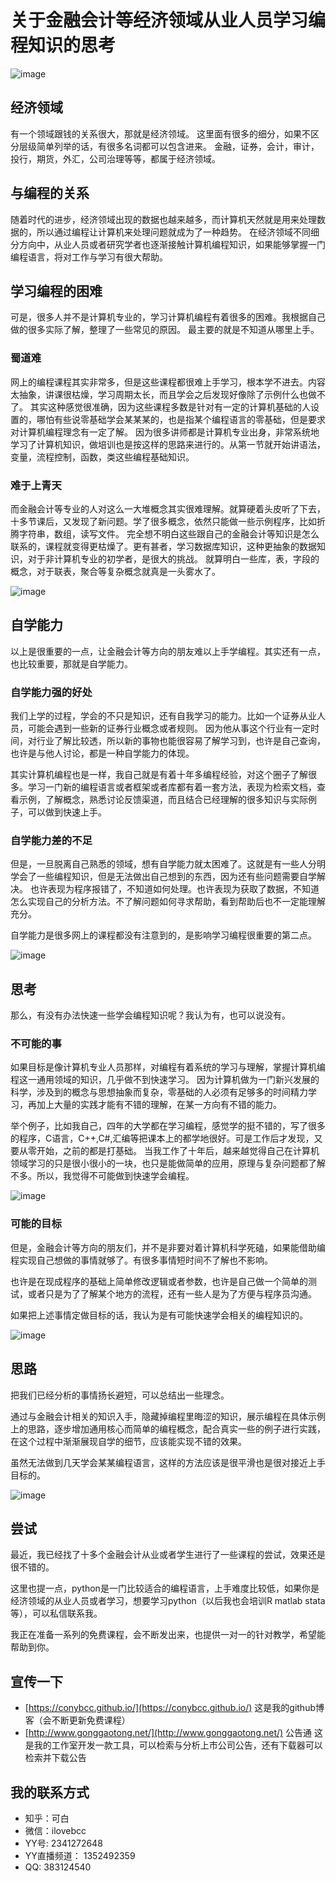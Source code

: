 # 关于金融会计等经济领域从业人员学习编程知识的思考

![image](images/title.jpg)

## 经济领域
有一个领域跟钱的关系很大，那就是经济领域。
这里面有很多的细分，如果不区分层级简单列举的话，有很多名词都可以包含进来。
金融，证券，会计，审计，投行，期货，外汇，公司治理等等，都属于经济领域。

## 与编程的关系
随着时代的进步，经济领域出现的数据也越来越多，而计算机天然就是用来处理数据的，所以通过编程让计算机来处理问题就成为了一种趋势。
在经济领域不同细分方向中，从业人员或者研究学者也逐渐接触计算机编程知识，如果能够掌握一门编程语言，将对工作与学习有很大帮助。

## 学习编程的困难
可是，很多人并不是计算机专业的，学习计算机编程有着很多的困难。我根据自己做的很多实际了解，整理了一些常见的原因。
最主要的就是不知道从哪里上手。

### 蜀道难
网上的编程课程其实非常多，但是这些课程都很难上手学习，根本学不进去。内容太抽象，讲课很枯燥，学习周期太长，而且学会之后发现好像除了示例什么也做不了。
其实这种感觉很准确，因为这些课程多数是针对有一定的计算机基础的人设置的，哪怕有些说零基础学会某某某的，也是指某个编程语言的零基础，但是要求对计算机编程理念有一定了解。
因为很多讲师都是计算机专业出身，非常系统地学习了计算机知识，做培训也是按这样的思路来进行的。从第一节就开始讲语法，变量，流程控制，函数，类这些编程基础知识。

### 难于上青天
而金融会计等专业的人对这么一大堆概念其实很难理解。就算硬着头皮听了下去，十多节课后，又发现了新问题。学了很多概念，依然只能做一些示例程序，比如折腾字符串，数组，读写文件。
完全想不明白这些跟自己的金融会计等知识是怎么联系的，课程就变得更枯燥了。更有甚者，学习数据库知识，这种更抽象的数据知识，对于非计算机专业的初学者，是很大的挑战。
就算明白一些库，表，字段的概念，对于联表，聚合等复杂概念就真是一头雾水了。

![image](images/hard.jpeg)

## 自学能力
以上是很重要的一点，让金融会计等方向的朋友难以上手学编程。其实还有一点，也比较重要，那就是自学能力。

### 自学能力强的好处
我们上学的过程，学会的不只是知识，还有自我学习的能力。比如一个证券从业人员，可能会遇到一些新的证券行业概念或者规则。
因为他从事这个行业有一定时间，对行业了解比较透，所以新的事物也能很容易了解学习到，也许是自己查询，也许是与他人讨论，都是一种自学能力的体现。

其实计算机编程也是一样，我自己就是有着十年多编程经验，对这个圈子了解很多。学习一门新的编程语言或者框架或者库都有着一套方法，表现为检索文档，查看示例，了解概念，熟悉讨论反馈渠道，而且结合已经理解的很多知识与实际例子，可以做到快速上手。

### 自学能力差的不足
但是，一旦脱离自己熟悉的领域，想有自学能力就太困难了。这就是有一些人分明学会了一些编程知识，但是无法做出自己想到的东西，因为还有些问题需要自学解决。
也许表现为程序报错了，不知道如何处理。也许表现为获取了数据，不知道怎么实现自己的分析方法。不了解问题如何寻求帮助，看到帮助后也不一定能理解充分。

自学能力是很多网上的课程都没有注意到的，是影响学习编程很重要的第二点。

![image](images/self_learn.jpeg)

## 思考
那么，有没有办法快速一些学会编程知识呢？我认为有，也可以说没有。

### 不可能的事
如果目标是像计算机专业人员那样，对编程有着系统的学习与理解，掌握计算机编程这一通用领域的知识，几乎做不到快速学习。
因为计算机做为一门新兴发展的科学，涉及到的概念与思想抽象而复杂，零基础的人必须有足够多的时间精力学习，再加上大量的实践才能有不错的理解，在某一方向有不错的能力。

举个例子，比如我自己，四年的大学都在学习编程，感觉学的挺不错的，写了很多的程序，C语言，C++,C#,汇编等把课本上的都学地很好。可是工作后才发现，又要从零开始，之前的都是打基础。
当我工作了十年后，越来越觉得自己在计算机领域学习的只是很小很小的一块，也只是能做简单的应用，原理与复杂问题都了解不多。所以，我觉得不可能做到快速学会编程。

![image](images/language.jpg)

### 可能的目标
但是，金融会计等方向的朋友们，并不是非要对着计算机科学死磕，如果能借助编程实现自己想做的事情就够了。有很多事情短时间不了解也不影响。

也许是在现成程序的基础上简单修改逻辑或者参数，也许是自己做一个简单的测试，或者只是为了了解某个地方的流程，还有一些人是为了方便与程序员沟通。

如果把上述事情定做目标的话，我认为是有可能快速学会相关的编程知识的。

![image](images/target.jpg)

## 思路
把我们已经分析的事情扬长避短，可以总结出一些理念。

通过与金融会计相关的知识入手，隐藏掉编程里晦涩的知识，展示编程在具体示例上的思路，逐步增加通用核心而简单的编程概念，配合真实一些的例子进行实践，在这个过程中渐渐展现自学的细节，应该能实现不错的效果。

虽然无法做到几天学会某某编程语言，这样的方法应该是很平滑也是很对接近上手目标的。

![image](images/easy_way.jpg)

## 尝试
最近，我已经找了十多个金融会计从业或者学生进行了一些课程的尝试，效果还是很不错的。

这里也提一点，python是一门比较适合的编程语言，上手难度比较低，如果你是经济领域的从业人员或者学习，想要学习python（以后我也会培训R matlab stata等），可以私信联系我。

我正在准备一系列的免费课程，会不断发出来，也提供一对一的针对教学，希望能帮助到你。

## 宣传一下
- [https://conybcc.github.io/](https://conybcc.github.io/) 这是我的github博客（会不断更新免费课程）
- [http://www.gonggaotong.net/](http://www.gonggaotong.net/) 公告通 这是我的工作室开发一款工具，可以检索与分析上市公司公告，还有下载器可以检索并下载公告

## 我的联系方式
- 知乎：可白
- 微信：ilovebcc
- YY号: 2341272648
- YY直播频道： 1352492359
- QQ: 383124540



